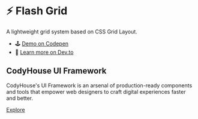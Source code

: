 # ⚡️ Flash Grid

A lightweight grid system based on CSS Grid Layout.

- 🕹 [Demo on Codepen](https://codepen.io/codyhouse/pen/WNbjJRQ)
- 📝 [Learn more on Dev.to](https://dev.to/codyhouse/flash-grid-learn-css-grid-by-building-a-grid-system-2c4f)

## CodyHouse UI Framework

CodyHouse's UI Framework is an arsenal of production-ready components and tools that empower web designers to craft digital experiences faster and better.

[Explore](https://codyhouse.co/ds/components)
